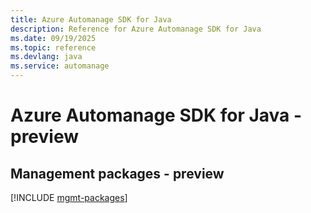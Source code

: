 ```yaml
---
title: Azure Automanage SDK for Java
description: Reference for Azure Automanage SDK for Java
ms.date: 09/19/2025
ms.topic: reference
ms.devlang: java
ms.service: automanage
---
```

# Azure Automanage SDK for Java - preview

## Management packages - preview
[!INCLUDE [mgmt-packages](automanage-mgmt-index.md)]